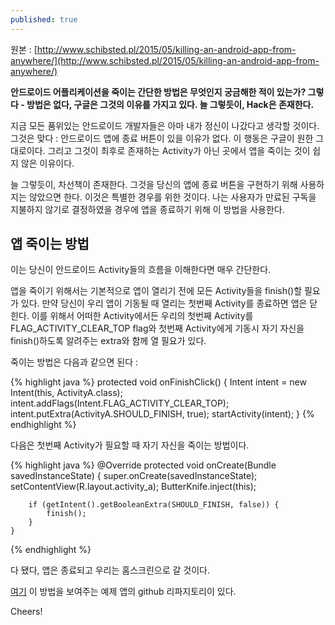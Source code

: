 ```yaml
---
published: true
---
```



원본 : [http://www.schibsted.pl/2015/05/killing-an-android-app-from-anywhere/](http://www.schibsted.pl/2015/05/killing-an-android-app-from-anywhere/)

**안드로이드 어플리케이션을 죽이는 간단한 방법은 무엇인지 궁금해한 적이 있는가? 그렇다 - 방법은 없다, 구글은 그것의 이유를 가지고 있다. 늘 그렇듯이, Hack은 존재한다.**

지금 모든 품위있는 안드로이드 개발자들은 아마 내가 정신이 나갔다고 생각할 것이다. 그것은 맞다 : 안드로이드 앱에 종료 버튼이 있을 이유가 없다. 이 행동은 구글이 원한 그대로이다. 그리고 그것이 최후로 존재하는 Activity가 아닌 곳에서 앱을 죽이는 것이 쉽지 않은 이유이다.

늘 그렇듯이, 차선책이 존재한다. 그것을 당신의 앱에 종료 버튼을 구현하기 위해 사용하지는 않았으면 한다. 이것은 특별한 경우를 위한 것이다. 나는 사용자가 만료된 구독을 지불하지 않기로 결정하였을 경우에 앱을 종료하기 위해 이 방법을 사용한다.

## 앱 죽이는 방법

이는 당신이 안드로이드 Activity들의 흐름을 이해한다면 매우 간단한다.

앱을 죽이기 위해서는 기본적으로 앱이 열리기 전에 모든 Activity들을 finish()할 필요가 있다. 만약 당신이 우리 앱이 기동될 때 열리는 첫번째 Activity를 종료하면 앱은 닫힌다. 이를 위해서 어떠한 Activity에서든 우리의 첫번째 Activity를 FLAG_ACTIVITY_CLEAR_TOP flag와 첫번째 Activity에게 기동시 자기 자신을 finish()하도록 알려주는 extra와 함께 열 필요가 있다.

죽이는 방법은 다음과 같으면 된다 :

{% highlight java %}
    protected void onFinishClick() {
        Intent intent = new Intent(this, ActivityA.class);
        intent.addFlags(Intent.FLAG_ACTIVITY_CLEAR_TOP);
        intent.putExtra(ActivityA.SHOULD_FINISH, true);
        startActivity(intent);
    }
{% endhighlight %}

다음은 첫번째 Activity가 필요할 때 자기 자신을 죽이는 방법이다.

{% highlight java %}
    @Override
    protected void onCreate(Bundle savedInstanceState) {
        super.onCreate(savedInstanceState);
        setContentView(R.layout.activity_a);
        ButterKnife.inject(this);
 
        if (getIntent().getBooleanExtra(SHOULD_FINISH, false)) {
            finish();
        }
    }
{% endhighlight %}

다 됐다, 앱은 종료되고 우리는 홈스크린으로 갈 것이다.

[여기](https://github.com/Schibsted-Tech-Polska/AndroidKillAppExample) 이 방법을 보여주는 예제 앱의 github 리파지토리이 있다.

Cheers!
